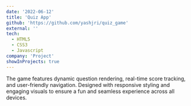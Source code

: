 ```yaml
---
date: '2022-06-12'
title: 'Quiz App'
github: 'https://github.com/yashjri/quiz_game'
external: ''
tech:
  - HTML5
  - CSS3
  - Javascript
company: 'Project'
showInProjects: true
---
```


The game features dynamic question rendering, real-time score tracking, and user-friendly navigation. Designed with responsive styling and engaging visuals to ensure a fun and seamless experience across all devices.
